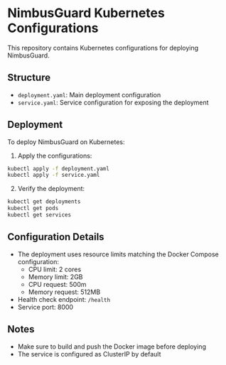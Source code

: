 # NimbusGuard Kubernetes Configurations

This repository contains Kubernetes configurations for deploying NimbusGuard.

## Structure

- `deployment.yaml`: Main deployment configuration
- `service.yaml`: Service configuration for exposing the deployment

## Deployment

To deploy NimbusGuard on Kubernetes:

1. Apply the configurations:
```bash
kubectl apply -f deployment.yaml
kubectl apply -f service.yaml
```

2. Verify the deployment:
```bash
kubectl get deployments
kubectl get pods
kubectl get services
```

## Configuration Details

- The deployment uses resource limits matching the Docker Compose configuration:
  - CPU limit: 2 cores
  - Memory limit: 2GB
  - CPU request: 500m
  - Memory request: 512MB
- Health check endpoint: `/health`
- Service port: 8000

## Notes

- Make sure to build and push the Docker image before deploying
- The service is configured as ClusterIP by default 